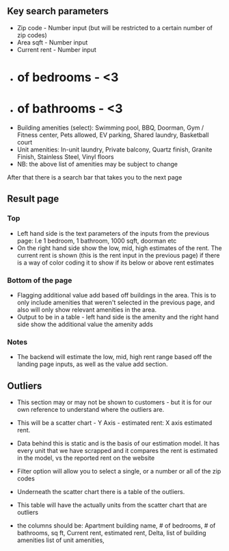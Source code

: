 ## Key search parameters 
- Zip code - Number input (but will be restricted to a certain number of zip codes)
- Area sqft - Number input 
- Current rent - Number input
- # of bedrooms - <3 
- # of bathrooms - <3
- Building amenities (select): Swimming pool, BBQ, Doorman, Gym / Fitness center, Pets allowed, EV parking, Shared laundry, Basketball court 
- Unit amenities: In-unit laundry, Private balcony, Quartz finish, Granite Finish, Stainless Steel, Vinyl floors
- NB: the above list of amenities may be subject to change

After that there is a search bar that takes you to the next page 

## Result page
### Top 
- Left hand side is the text parameters of the inputs from the previous page: I.e 1 bedroom, 1 bathroom, 1000 sqft, doorman etc 
- On the right hand side show the low, mid, high estimates of the rent. The current rent is shown (this is the rent input in the previous page) if there is a way of color coding it to show if its below or above rent estimates

### Bottom of the page
- Flagging additional value add based off buildings in the area. This is to only include amenities that weren't selected in the previous page, and also will only show relevant amenities in the area. 
- Output to be in a table - left hand side is the amenity and the right hand side show the additional value the amenity adds 

### Notes 
- The backend will estimate the low, mid, high rent range based off the landing page inputs, as well as the value add section. 

## Outliers

- This section may or may not be shown to customers - but it is for our own reference to understand where the outliers are. 

- This will be a scatter chart - Y Axis - estimated rent: X axis estimated rent.
- Data behind this is static and is the basis of our estimation model. It has every unit that we have scrapped and it compares the rent is estimated in the model, vs the reported rent on the website 
- Filter option will allow you to select a single, or a number or all of the zip codes 

- Underneath the scatter chart there is a table of the outliers.
- This table will have the actually units from the scatter chart that are outliers
- the columns should be: Apartment building name, # of bedrooms, # of bathrooms, sq ft, Current rent, estimated rent, Delta, list of building amenities list of unit amenities, 